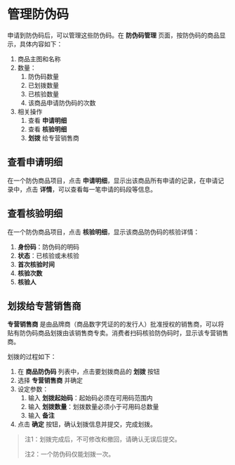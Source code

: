 # 管理防伪码

申请到防伪码后，可以管理这些防伪码。在 **防伪码管理** 页面，按防伪码的商品显示，具体内容如下：

1. 商品主图和名称
2. 数量：
   1. 防伪码数量
   2. 已划拨数量
   3. 已核验数量
   4. 该商品申请防伪码的次数
3. 相关操作
   1. 查看 **申请明细**
   2. 查看 **核验明细**
   3. **划拨** 给专营销售商

## 查看申请明细

在一个防伪商品项目，点击 **申请明细**，显示出该商品所有申请的记录，在申请记录中，点击 **详情**，可以查看每一笔申请的码段等信息。

## 查看核验明细

在一个防伪商品项目，点击 **核验明细**，显示该商品防伪码的核验详情：

1. **身份码**：防伪码的明码
2. **状态**：已核验或未核验
3. **首次核验时间**
4. **核验次数**
5. **核验人**

## 划拨给专营销售商

**专营销售商** 是由品牌商（商品数字凭证的的发行人）批准授权的销售商，可以将贴有防伪码商品划拨由该销售商专卖。消费者扫码核验防伪码时，显示该专营销售商。

划拨的过程如下：

1. 在 **商品防伪码** 列表中，点击要划拨商品的 **划拨** 按钮
2. 选择 **专营销售商** 并确定 
3. 设定参数：
   1. 输入 **划拨起始码**：起始码必须在可用码范围内
   2. 输入 **划拨数量**：划拨数量必须小于可用码总数量 
   3. 输入 **备注**
4. 点击 **确定** 按钮，确认划拨信息并提交，完成划拨。

> 注1：划拨完成后，不可修改和撤回，请确认无误后提交。
>
> 注2：一个防伪码仅能划拨一次。

